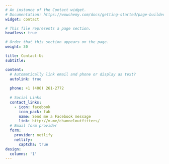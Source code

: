 ```yaml
---
# An instance of the Contact widget.
# Documentation: https://wowchemy.com/docs/getting-started/page-builder/
widget: contact

# This file represents a page section.
headless: true

# Order that this section appears on the page.
weight: 30

title: Contact-Us
subtitle:

content:
  # Automatically link email and phone or display as text?
  autolink: true
  
  phone: +1 (406) 261-2772
  
  # Social Links
  contact_links:
    - icon: facebook
      icon_pack: fab
      name: Send me a Facebook message
      link: http://m.me/channeloutfitters/
  # Email form provider
  form:
    provider: netlify
    netlify:
      captcha: true
design:
  columns: '1'
---
```

